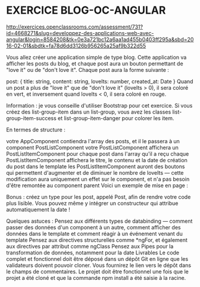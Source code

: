 # EXERCICE BLOG-OC-ANGULAR

http://exercices.openclassrooms.com/assessment/731?id=4668271&slug=developpez-des-applications-web-avec-angular&login=8584208&tk=0e3a721bc12a6aa1ad455b0403ff295a&sbd=2016-02-01&sbdtk=fa78d6dd3126b956265a25af9b322d55

Vous allez créer une application simple de type blog.  Cette application va afficher les posts du blog, et chaque post aura un bouton permettant de "love it" ou de "don't love it".  Chaque post aura la forme suivante : 

post: {
  title: string,
  content: string,
  loveIts: number,
  created_at: Date
} 
Quand un post a plus de "love it" que de "don't love it" (loveIts > 0), il sera coloré en vert, et inversement quand loveIts < 0, il sera coloré en rouge.

 Information : je vous conseille d'utiliser Bootstrap pour cet exercice.  Si vous créez des list-group-item dans un list-group, vous avez les classes list-group-item-success et list-group-item-danger pour colorer les item.

 En termes de structure :

votre AppComponent contiendra l'array des posts, et il le passera à un component PostListComponent
votre PostListComponent affichera un PostListItemComponent pour chaque post dans l'array qu'il a reçu
chaque PostListItemComponent affichera le titre, le contenu et la date de création du post dans le template
les PostListItemComponent auront des boutons qui permettent d'augmenter et de diminuer le nombre de loveIts — cette modification aura uniquement un effet sur le component, et n'a pas besoin d'être remontée au component parent
Voici un exemple de mise en page :  

Bonus : créez un type pour les post, appelé Post, afin de rendre votre code plus lisible.  Vous pouvez même y intégrer un constructeur qui attribue automatiquement la date !

Quelques astuces : 
Pensez aux différents types de databinding — comment passer des données d'un component à un autre, comment afficher des données dans le template et comment réagir à un événement venant du template
Pensez aux directives structurelles comme *ngFor, et également aux directives par attribut comme ngClass
Pensez aux Pipes pour la transformation de données, notamment pour la date
Livrables
Le code complet et fonctionnel doit être déposé dans un dépôt Git en ligne que les validateurs doivent pouvoir cloner. Vous fournirez le lien vers le dépôt dans le champs de commentaires. Le projet doit être fonctionnel une fois que le projet a été cloné et que la commande npm install a été saisie à la racine.
